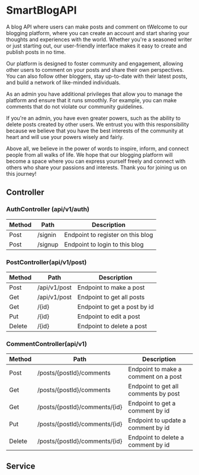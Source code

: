# SmartBlogAPI
A blog API where users can make posts and comment on tWelcome to our blogging platform, where you can create an account and start sharing your thoughts and experiences with the world. Whether you're a seasoned writer or just starting out, our user-friendly interface makes it easy to create and publish posts in no time.

Our platform is designed to foster community and engagement, allowing other users to comment on your posts and share their own perspectives. You can also follow other bloggers, stay up-to-date with their latest posts, and build a network of like-minded individuals.

As an admin you have additional privileges that allow you to manage the platform and ensure that it runs smoothly. For example, you can make comments that do not violate our community guidelines.

If you're an admin, you have even greater powers, such as the ability to delete posts created by other users. We entrust you with this responsibility because we believe that you have the best interests of the community at heart and will use your powers wisely and fairly.

Above all, we believe in the power of words to inspire, inform, and connect people from all walks of life. We hope that our blogging platform will become a space where you can express yourself freely and connect with others who share your passions and interests. Thank you for joining us on this journey!

## Controller

### AuthController (api/v1/auth)

|    Method     |       Path         |    Description                           |
| ------------- |    -------------   |   -------------                          |
|    Post       |       /signin      |   Endpoint to register on this blog      |
|    Post       |       /signup      |   Endpoint to login to this blog         |


### PostController(api/v1/post)

|    Method     |       Path           |    Description                           |
| ------------- |    -------------     |   -------------                          |
|    Post       |    /api/v1/post      |   Endpoint to make a post                |
|    Get        |    /api/v1/post      |   Endpoint to get all posts              |
|    Get        |         /{id}        |   Endpoint to get a post by id           |
|    Put        |         /{id}        |   Endpoint to edit a post                |
|    Delete     |         /{id}        |   Endpoint to delete a post              |


### CommentController(api/v1)

|    Method     |                Path                    |            Description                       |
| ------------- |               -------------            |           -------------                      |
|    Post       |     /posts/{postId}/comments           |     Endpoint to make a comment on a post     |
|    Get        |     /posts/{postId}/comments           |     Endpoint to get all comments by post     |
|    Get        |     /posts/{postId}/comments/{id}      |     Endpoint to get a comment by id          |
|    Put        |     /posts/{postId}/comments/{id}      |     Endpoint to update a comment by id       |
|    Delete     |     /posts/{postId}/comments/{id}      |     Endpoint to delete a comment by id       |

## Service


